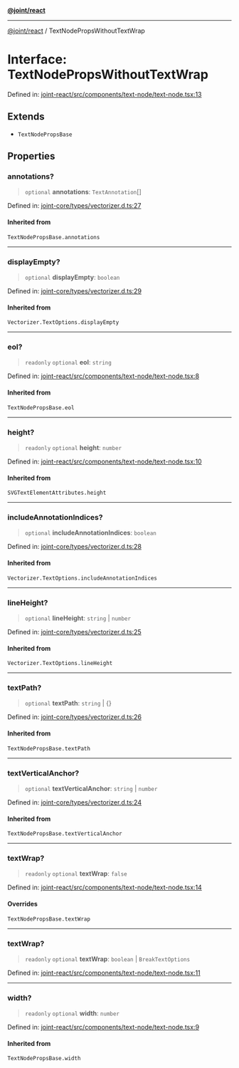 [**@joint/react**](../README.md)

***

[@joint/react](../README.md) / TextNodePropsWithoutTextWrap

# Interface: TextNodePropsWithoutTextWrap

Defined in: [joint-react/src/components/text-node/text-node.tsx:13](https://github.com/samuelgja/joint/blob/main/packages/joint-react/src/components/text-node/text-node.tsx#L13)

## Extends

- `TextNodePropsBase`

## Properties

### annotations?

> `optional` **annotations**: `TextAnnotation`[]

Defined in: [joint-core/types/vectorizer.d.ts:27](https://github.com/samuelgja/joint/blob/main/packages/joint-core/types/vectorizer.d.ts#L27)

#### Inherited from

`TextNodePropsBase.annotations`

***

### displayEmpty?

> `optional` **displayEmpty**: `boolean`

Defined in: [joint-core/types/vectorizer.d.ts:29](https://github.com/samuelgja/joint/blob/main/packages/joint-core/types/vectorizer.d.ts#L29)

#### Inherited from

`Vectorizer.TextOptions.displayEmpty`

***

### eol?

> `readonly` `optional` **eol**: `string`

Defined in: [joint-react/src/components/text-node/text-node.tsx:8](https://github.com/samuelgja/joint/blob/main/packages/joint-react/src/components/text-node/text-node.tsx#L8)

#### Inherited from

`TextNodePropsBase.eol`

***

### height?

> `readonly` `optional` **height**: `number`

Defined in: [joint-react/src/components/text-node/text-node.tsx:10](https://github.com/samuelgja/joint/blob/main/packages/joint-react/src/components/text-node/text-node.tsx#L10)

#### Inherited from

`SVGTextElementAttributes.height`

***

### includeAnnotationIndices?

> `optional` **includeAnnotationIndices**: `boolean`

Defined in: [joint-core/types/vectorizer.d.ts:28](https://github.com/samuelgja/joint/blob/main/packages/joint-core/types/vectorizer.d.ts#L28)

#### Inherited from

`Vectorizer.TextOptions.includeAnnotationIndices`

***

### lineHeight?

> `optional` **lineHeight**: `string` \| `number`

Defined in: [joint-core/types/vectorizer.d.ts:25](https://github.com/samuelgja/joint/blob/main/packages/joint-core/types/vectorizer.d.ts#L25)

#### Inherited from

`Vectorizer.TextOptions.lineHeight`

***

### textPath?

> `optional` **textPath**: `string` \| \{\}

Defined in: [joint-core/types/vectorizer.d.ts:26](https://github.com/samuelgja/joint/blob/main/packages/joint-core/types/vectorizer.d.ts#L26)

#### Inherited from

`TextNodePropsBase.textPath`

***

### textVerticalAnchor?

> `optional` **textVerticalAnchor**: `string` \| `number`

Defined in: [joint-core/types/vectorizer.d.ts:24](https://github.com/samuelgja/joint/blob/main/packages/joint-core/types/vectorizer.d.ts#L24)

#### Inherited from

`TextNodePropsBase.textVerticalAnchor`

***

### textWrap?

> `readonly` `optional` **textWrap**: `false`

Defined in: [joint-react/src/components/text-node/text-node.tsx:14](https://github.com/samuelgja/joint/blob/main/packages/joint-react/src/components/text-node/text-node.tsx#L14)

#### Overrides

`TextNodePropsBase.textWrap`

***

### textWrap?

> `readonly` `optional` **textWrap**: `boolean` \| `BreakTextOptions`

Defined in: [joint-react/src/components/text-node/text-node.tsx:11](https://github.com/samuelgja/joint/blob/main/packages/joint-react/src/components/text-node/text-node.tsx#L11)

***

### width?

> `readonly` `optional` **width**: `number`

Defined in: [joint-react/src/components/text-node/text-node.tsx:9](https://github.com/samuelgja/joint/blob/main/packages/joint-react/src/components/text-node/text-node.tsx#L9)

#### Inherited from

`TextNodePropsBase.width`
